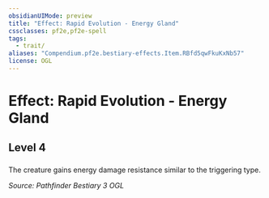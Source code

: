 ```yaml
---
obsidianUIMode: preview
title: "Effect: Rapid Evolution - Energy Gland"
cssclasses: pf2e,pf2e-spell
tags:
  - trait/
aliases: "Compendium.pf2e.bestiary-effects.Item.RBfd5qwFkuKxNb57"
license: OGL
---
```

# Effect: Rapid Evolution - Energy Gland
## Level 4
### 






The creature gains energy damage resistance similar to the triggering type.

*Source: Pathfinder Bestiary 3*
*OGL*